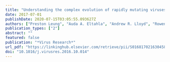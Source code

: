 ```yaml
---
title: "Understanding the complex evolution of rapidly mutating viruses with deep sequencing: Beyond the analysis of viral diversity"
date: 2017-07-01
publishDate: 2020-07-15T03:05:55.093627Z
authors: ["Preston Leung", "Auda A. Eltahla", "Andrew R. Lloyd", "Rowena A. Bull", "Fabio Luciani"]
publication_types: ["2"]
abstract: ""
featured: false
publication: "*Virus Research*"
url_pdf: "https://linkinghub.elsevier.com/retrieve/pii/S0168170216304580"
doi: "10.1016/j.virusres.2016.10.014"
---
```


